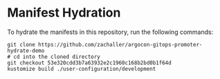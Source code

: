 # Manifest Hydration

To hydrate the manifests in this repository, run the following commands:

```shell
git clone https://github.com/zachaller/argocon-gitops-promoter-hydrate-demo
# cd into the cloned directory
git checkout 53e320cdd3b7a63932e2c1960c168b2bd0b1f64d
kustomize build ./user-configuration/development
```

